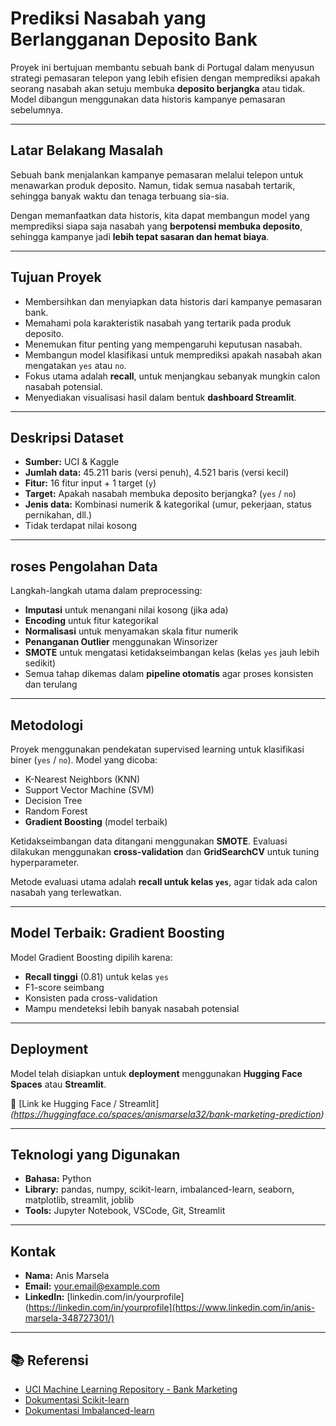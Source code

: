 # Prediksi Nasabah yang Berlangganan Deposito Bank

Proyek ini bertujuan membantu sebuah bank di Portugal dalam menyusun strategi pemasaran telepon yang lebih efisien dengan memprediksi apakah seorang nasabah akan setuju membuka **deposito berjangka** atau tidak. Model dibangun menggunakan data historis kampanye pemasaran sebelumnya.

---

## Latar Belakang Masalah

Sebuah bank menjalankan kampanye pemasaran melalui telepon untuk menawarkan produk deposito. Namun, tidak semua nasabah tertarik, sehingga banyak waktu dan tenaga terbuang sia-sia.

Dengan memanfaatkan data historis, kita dapat membangun model yang memprediksi siapa saja nasabah yang **berpotensi membuka deposito**, sehingga kampanye jadi **lebih tepat sasaran dan hemat biaya**.

---

## Tujuan Proyek

- Membersihkan dan menyiapkan data historis dari kampanye pemasaran bank.
- Memahami pola karakteristik nasabah yang tertarik pada produk deposito.
- Menemukan fitur penting yang mempengaruhi keputusan nasabah.
- Membangun model klasifikasi untuk memprediksi apakah nasabah akan mengatakan `yes` atau `no`.
- Fokus utama adalah **recall**, untuk menjangkau sebanyak mungkin calon nasabah potensial.
- Menyediakan visualisasi hasil dalam bentuk **dashboard Streamlit**.

---

## Deskripsi Dataset

- **Sumber:** UCI & Kaggle
- **Jumlah data:** 45.211 baris (versi penuh), 4.521 baris (versi kecil)
- **Fitur:** 16 fitur input + 1 target (`y`)
- **Target:** Apakah nasabah membuka deposito berjangka? (`yes` / `no`)
- **Jenis data:** Kombinasi numerik & kategorikal (umur, pekerjaan, status pernikahan, dll.)
- Tidak terdapat nilai kosong

---

## roses Pengolahan Data

Langkah-langkah utama dalam preprocessing:

- **Imputasi** untuk menangani nilai kosong (jika ada)
- **Encoding** untuk fitur kategorikal
- **Normalisasi** untuk menyamakan skala fitur numerik
- **Penanganan Outlier** menggunakan Winsorizer
- **SMOTE** untuk mengatasi ketidakseimbangan kelas (kelas `yes` jauh lebih sedikit)
- Semua tahap dikemas dalam **pipeline otomatis** agar proses konsisten dan terulang

---

## Metodologi

Proyek menggunakan pendekatan supervised learning untuk klasifikasi biner (`yes` / `no`). Model yang dicoba:

- K-Nearest Neighbors (KNN)
- Support Vector Machine (SVM)
- Decision Tree
- Random Forest
- **Gradient Boosting** (model terbaik)

Ketidakseimbangan data ditangani menggunakan **SMOTE**. Evaluasi dilakukan menggunakan **cross-validation** dan **GridSearchCV** untuk tuning hyperparameter.

Metode evaluasi utama adalah **recall untuk kelas `yes`**, agar tidak ada calon nasabah yang terlewatkan.

---

## Model Terbaik: Gradient Boosting

Model Gradient Boosting dipilih karena:

- **Recall tinggi** (0.81) untuk kelas `yes`
- F1-score seimbang
- Konsisten pada cross-validation
- Mampu mendeteksi lebih banyak nasabah potensial

---

## Deployment

Model telah disiapkan untuk **deployment** menggunakan **Hugging Face Spaces** atau **Streamlit**.

🔗 [Link ke Hugging Face / Streamlit] *(https://huggingface.co/spaces/anismarsela32/bank-marketing-prediction)*

---

## Teknologi yang Digunakan

- **Bahasa:** Python 
- **Library:** pandas, numpy, scikit-learn, imbalanced-learn, seaborn, matplotlib, streamlit, joblib
- **Tools:** Jupyter Notebook, VSCode, Git, Streamlit

---

## Kontak

- **Nama:** Anis Marsela  
- **Email:** your.email@example.com  
- **LinkedIn:** [linkedin.com/in/yourprofile](https://linkedin.com/in/yourprofile](https://www.linkedin.com/in/anis-marsela-348727301/)

---

## 📚 Referensi

- [UCI Machine Learning Repository - Bank Marketing](https://archive.ics.uci.edu/ml/datasets/bank+marketing)
- [Dokumentasi Scikit-learn](https://scikit-learn.org/stable/)
- [Dokumentasi Imbalanced-learn](https://imbalanced-learn.org/)
